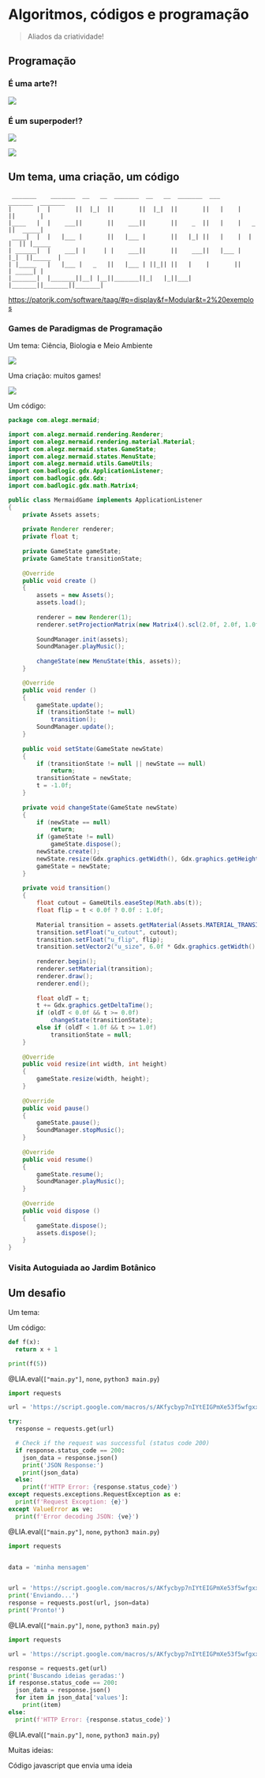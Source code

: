 <!--
author:   Andrea Charão

email:    andrea@inf.ufsm.br

version:  0.0.1

language: PT-BR

narrator: Brazilian Portuguese Female

comment: Apresentação no evento interAÇÕES

translation: English  translations/English.md

link:     https://cdn.jsdelivr.net/chartist.js/latest/chartist.min.css

script:   https://cdn.jsdelivr.net/chartist.js/latest/chartist.min.js


onload
window.CodeRunner = {
    ws: undefined,
    handler: {},

    init(url) {
        this.ws = new WebSocket(url);
        const self = this
        this.ws.onopen = function () {
            self.log("connections established");
            setInterval(function() {
                self.ws.send("ping")
            }, 15000);
        }
        this.ws.onmessage = function (e) {
            // e.data contains received string.

            let data
            try {
                data = JSON.parse(e.data)
            } catch (e) {
                self.warn("received message could not be handled =>", e.data)
            }
            if (data) {
                self.handler[data.uid](data)
            }
        }
        this.ws.onclose = function () {
            self.warn("connection closed")
        }
        this.ws.onerror = function (e) {
            self.warn("an error has occurred => ", e)
        }
    },
    log(...args) {
        console.log("CodeRunner:", ...args)
    },
    warn(...args) {
        console.warn("CodeRunner:", ...args)
    },
    handle(uid, callback) {
        this.handler[uid] = callback
    },
    send(uid, message) {
        message.uid = uid
        this.ws.send(JSON.stringify(message))
    }
}

//window.CodeRunner.init("wss://coderunner.informatik.tu-freiberg.de/")
//window.CodeRunner.init("wss://ancient-hollows-41316.herokuapp.com/")
window.CodeRunner.init("wss://testing-coderunner.andreaschwertne.repl.co/")
//window.CodeRunner.init("ws://127.0.0.1:8000/")

@end


@LIA.c:       @LIA.eval(`["main.c"]`, `gcc -Wall main.c -o a.out`, `./a.out`)
@LIA.clojure: @LIA.eval(`["main.clj"]`, `none`, `clojure -M main.clj`)
@LIA.cpp:     @LIA.eval(`["main.cpp"]`, `g++ main.cpp -o a.out`, `./a.out`)
@LIA.go:      @LIA.eval(`["main.go"]`, `go build main.go`, `./main`)
@LIA.haskell: @LIA.eval(`["main.hs"]`, `ghc main.hs -o main`, `./main`)
@LIA.java:    @LIA.eval(`["@0.java"]`, `javac @0.java`, `java @0`)
@LIA.julia:   @LIA.eval(`["main.jl"]`, `none`, `julia main.jl`)
@LIA.mono:    @LIA.eval(`["main.cs"]`, `mcs main.cs`, `mono main.exe`)
@LIA.nasm:    @LIA.eval(`["main.asm"]`, `nasm -felf64 main.asm && ld main.o`, `./a.out`)
@LIA.python:  @LIA.python3
@LIA.python2: @LIA.eval(`["main.py"]`, `python2.7 -m compileall .`, `python2.7 main.pyc`)
@LIA.python3: @LIA.eval(`["main.py"]`, `none`, `python3 main.py`)
@LIA.r:       @LIA.eval(`["main.R"]`, `none`, `Rscript main.R`)
@LIA.rust:    @LIA.eval(`["main.rs"]`, `rustc main.rs`, `./main`)
@LIA.zig:     @LIA.eval(`["main.zig"]`, `zig build-exe ./main.zig -O ReleaseSmall`, `./main`)

@LIA.dotnet:  @LIA.dotnet_(@uid)

@LIA.dotnet_
<script>
var uid = "@0"
var files = []

files.push(["project.csproj", `<Project Sdk="Microsoft.NET.Sdk">
  <PropertyGroup>
    <OutputType>Exe</OutputType>
    <TargetFramework>net6.0</TargetFramework>
    <ImplicitUsings>enable</ImplicitUsings>
    <Nullable>enable</Nullable>
  </PropertyGroup>
</Project>`])

files.push(["Program.cs", `@input(0)`])

send.handle("input", (e) => {
    CodeRunner.send(uid, {stdin: e})
})
send.handle("stop",  (e) => {
    CodeRunner.send(uid, {stop: true})
});


CodeRunner.handle(uid, function (msg) {
    switch (msg.service) {
        case 'data': {
            if (msg.ok) {
                CodeRunner.send(uid, {compile: "dotnet build -nologo"})
            }
            else {
                send.lia("LIA: stop")
            }
            break;
        }
        case 'compile': {
            if (msg.ok) {
                if (msg.message) {
                    if (msg.problems.length)
                        console.warn(msg.message);
                    else
                        console.log(msg.message);
                }

                send.lia("LIA: terminal")
                console.clear()
                CodeRunner.send(uid, {exec: "dotnet run"})
            } else {
                send.lia(msg.message, msg.problems, false)
                send.lia("LIA: stop")
            }
            break;
        }
        case 'stdout': {
            if (msg.ok)
                console.stream(msg.data)
            else
                console.error(msg.data);
            break;
        }

        case 'stop': {
            if (msg.error) {
                console.error(msg.error);
            }

            if (msg.images) {
                for(let i = 0; i < msg.images.length; i++) {
                    console.html("<hr/>", msg.images[i].file)
                    console.html("<img title='" + msg.images[i].file + "' src='" + msg.images[i].data + "' onclick='window.LIA.img.click(\"" + msg.images[i].data + "\")'>")
                }

            }

            send.lia("LIA: stop")
            break;
        }

        default:
            console.log(msg)
            break;
    }
})


CodeRunner.send(
    uid, { "data": files }
);

"LIA: wait"
</script>
@end

@LIA.eval:  @LIA.eval_(false,@uid,`@0`,@1,@2)

@LIA.evalWithDebug: @LIA.eval_(true,@uid,`@0`,@1,@2)

@LIA.eval_
<script>
const uid = "@1"
var order = @2
var files = []

if (order[0])
  files.push([order[0], `@'input(0)`])
if (order[1])
  files.push([order[1], `@'input(1)`])
if (order[2])
  files.push([order[2], `@'input(2)`])
if (order[3])
  files.push([order[3], `@'input(3)`])
if (order[4])
  files.push([order[4], `@'input(4)`])
if (order[5])
  files.push([order[5], `@'input(5)`])
if (order[6])
  files.push([order[6], `@'input(6)`])
if (order[7])
  files.push([order[7], `@'input(7)`])
if (order[8])
  files.push([order[8], `@'input(8)`])
if (order[9])
  files.push([order[9], `@'input(9)`])


send.handle("input", (e) => {
    CodeRunner.send(uid, {stdin: e})
})
send.handle("stop",  (e) => {
    CodeRunner.send(uid, {stop: true})
});


CodeRunner.handle(uid, function (msg) {
    switch (msg.service) {
        case 'data': {
            if (msg.ok) {
                CodeRunner.send(uid, {compile: @3})
            }
            else {
                send.lia("LIA: stop")
            }
            break;
        }
        case 'compile': {
            if (msg.ok) {
                if (msg.message) {
                    if (msg.problems.length)
                        console.warn(msg.message);
                    else
                        console.log(msg.message);
                }

                send.lia("LIA: terminal")
                CodeRunner.send(uid, {exec: @4})

                if(!@0) {
                  console.clear()
                }
            } else {
                send.lia(msg.message, msg.problems, false)
                send.lia("LIA: stop")
            }
            break;
        }
        case 'stdout': {
            if (msg.ok)
                console.stream(msg.data)
            else
                console.error(msg.data);
            break;
        }

        case 'stop': {
            if (msg.error) {
                console.error(msg.error);
            }

            if (msg.images) {
                for(let i = 0; i < msg.images.length; i++) {
                    console.html("<hr/>", msg.images[i].file)
                    console.html("<img title='" + msg.images[i].file + "' src='" + msg.images[i].data + "' onclick='window.LIA.img.click(\"" + msg.images[i].data + "\")'>")
                }

            }

            send.lia("LIA: stop")
            break;
        }

        default:
            console.log(msg)
            break;
    }
})


CodeRunner.send(
    uid, { "data": files }
);

"LIA: wait"
</script>
@end



-->
<!--
nvm use v14.21.1
liascript-devserver --input README.md --port 3001 --live
link:     https://cdn.jsdelivr.net/gh/liascript/custom-style/custom.min.css
          https://cdn.jsdelivr.net/gh/andreainfufsm/elc106-2023a/classes/12/custom.css

-->


# Algoritmos, códigos e programação

> Aliados da criatividade!


## Programação 

### É uma arte?!

![](img/shopping.png)

### É um superpoder!?

![](img/superpower-man.jpeg)

![](img/Earth2AXRayvision1.png)

## Um tema, uma criação, um código


```
 _______    _______  __   __  _______  __   __  _______  ___      _______  _______ 
|       |  |       ||  |_|  ||       ||  |_|  ||       ||   |    |       ||       |
|____   |  |    ___||       ||    ___||       ||    _  ||   |    |   _   ||  _____|
 ____|  |  |   |___ |       ||   |___ |       ||   |_| ||   |    |  | |  || |_____ 
| ______|  |    ___| |     | |    ___||       ||    ___||   |___ |  |_|  ||_____  |
| |_____   |   |___ |   _   ||   |___ | ||_|| ||   |    |       ||       | _____| |
|_______|  |_______||__| |__||_______||_|   |_||___|    |_______||_______||_______|

```
https://patorjk.com/software/taag/#p=display&f=Modular&t=2%20exemplos


### Games de Paradigmas de Programação

Um tema: Ciência, Biologia e Meio Ambiente

![](img/recording.gif)

Uma criação: muitos games!

![](img/screen-syrene.png)

Um código:

``` java
package com.alegz.mermaid;

import com.alegz.mermaid.rendering.Renderer;
import com.alegz.mermaid.rendering.material.Material;
import com.alegz.mermaid.states.GameState;
import com.alegz.mermaid.states.MenuState;
import com.alegz.mermaid.utils.GameUtils;
import com.badlogic.gdx.ApplicationListener;
import com.badlogic.gdx.Gdx;
import com.badlogic.gdx.math.Matrix4;

public class MermaidGame implements ApplicationListener
{
	private Assets assets;
	
	private Renderer renderer;
	private float t;
	
	private GameState gameState;
	private GameState transitionState;
	
	@Override
	public void create () 
	{
		assets = new Assets();
		assets.load();
		
		renderer = new Renderer(1);
		renderer.setProjectionMatrix(new Matrix4().scl(2.0f, 2.0f, 1.0f));
		
		SoundManager.init(assets);
		SoundManager.playMusic();
		
		changeState(new MenuState(this, assets));
	}

	@Override
	public void render () 
	{
		gameState.update();
		if (transitionState != null)
			transition();
		SoundManager.update();
	}
	
	public void setState(GameState newState)
	{
		if (transitionState != null || newState == null)
			return;
		transitionState = newState;
		t = -1.0f;
	}
	
	private void changeState(GameState newState)
	{
		if (newState == null)
			return;
		if (gameState != null)
			gameState.dispose();
		newState.create();
		newState.resize(Gdx.graphics.getWidth(), Gdx.graphics.getHeight());
		gameState = newState;
	}
	
	private void transition()
	{
		float cutout = GameUtils.easeStep(Math.abs(t));
		float flip = t < 0.0f ? 0.0f : 1.0f;
		
		Material transition = assets.getMaterial(Assets.MATERIAL_TRANSITION);
		transition.setFloat("u_cutout", cutout);
		transition.setFloat("u_flip", flip);
		transition.setVector2("u_size", 6.0f * Gdx.graphics.getWidth() / Gdx.graphics.getHeight(), 6.0f);
		
		renderer.begin();
		renderer.setMaterial(transition);
		renderer.draw();
		renderer.end();
		
		float oldT = t;
		t += Gdx.graphics.getDeltaTime();
		if (oldT < 0.0f && t >= 0.0f)
			changeState(transitionState);
		else if (oldT < 1.0f && t >= 1.0f)
			transitionState = null;
	}
	
	@Override
	public void resize(int width, int height)
	{
		gameState.resize(width, height);
	}
	
	@Override
	public void pause()
	{
		gameState.pause();
		SoundManager.stopMusic();
	}
	
	@Override
	public void resume()
	{
		gameState.resume();
		SoundManager.playMusic();
	}
	
	@Override
	public void dispose () 
	{
		gameState.dispose();
		assets.dispose();
	}
}
```
### Visita Autoguiada ao Jardim Botânico


## Um desafio

Um tema:

Um código:

``` python
def f(x):
  return x + 1

print(f(5))
```
@LIA.eval(`["main.py"]`, `none`, `python3 main.py`)



``` python
import requests

url = 'https://script.google.com/macros/s/AKfycbyp7nIYtEIGPmXe53f5wfgxxg7xOgAWm1oVy0jMFbzDH0vBm6-iG5CTT5Ho5R7x7hD0/exec' 

try:
  response = requests.get(url)

  # Check if the request was successful (status code 200)
  if response.status_code == 200:
    json_data = response.json()
    print('JSON Response:')
    print(json_data)
  else:
    print(f'HTTP Error: {response.status_code}')
except requests.exceptions.RequestException as e:
  print(f'Request Exception: {e}')
except ValueError as ve:
  print(f'Error decoding JSON: {ve}')
```
@LIA.eval(`["main.py"]`, `none`, `python3 main.py`)


``` python
import requests


data = 'minha mensagem'


url = 'https://script.google.com/macros/s/AKfycbyp7nIYtEIGPmXe53f5wfgxxg7xOgAWm1oVy0jMFbzDH0vBm6-iG5CTT5Ho5R7x7hD0/exec' 
print('Enviando...')
response = requests.post(url, json=data)
print('Pronto!')
```
@LIA.eval(`["main.py"]`, `none`, `python3 main.py`)




``` python
import requests

url = 'https://script.google.com/macros/s/AKfycbyp7nIYtEIGPmXe53f5wfgxxg7xOgAWm1oVy0jMFbzDH0vBm6-iG5CTT5Ho5R7x7hD0/exec' 

response = requests.get(url)
print('Buscando ideias geradas:')
if response.status_code == 200:
  json_data = response.json()
  for item in json_data['values']:
    print(item)
else:
  print(f'HTTP Error: {response.status_code}')
```
@LIA.eval(`["main.py"]`, `none`, `python3 main.py`)




Muitas ideias:



Código javascript que envia uma ideia

